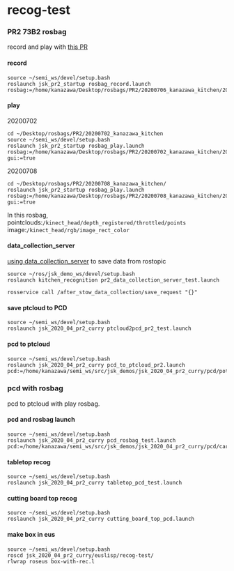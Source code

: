 # recog-test


### PR2 73B2 rosbag
record and play with [this PR](https://github.com/jsk-ros-pkg/jsk_robot/pull/1228 )

#### record
```
source ~/semi_ws/devel/setup.bash
roslaunch jsk_pr2_startup rosbag_record.launch rosbag:=/home/kanazawa/Desktop/rosbags/PR2/20200706_kanazawa_kitchen/202007061723_kitchen_01
```

#### play
20200702
```
cd ~/Desktop/rosbags/PR2/20200702_kanazawa_kitchen
source ~/semi_ws/devel/setup.bash
roslaunch jsk_pr2_startup rosbag_play.launch rosbag:=/home/kanazawa/Desktop/rosbags/PR2/20200702_kanazawa_kitchen/202007021723_kitchen_12_potato_on_board.bag gui:=true
```
20200708
```
cd ~/Desktop/rosbags/PR2/20200708_kanazawa_kitchen/
roslaunch jsk_pr2_startup rosbag_play.launch rosbag:=/home/kanazawa/Desktop/rosbags/PR2/20200708_kanazawa_kitchen/20200708_kitchen_02.bag gui:=true
```

In this rosbag,  
pointclouds:`/kinect_head/depth_registered/throttled/points`  
image:`/kinect_head/rgb/image_rect_color`

#### data_collection_server
[using data_collection_server](https://jsk-common.readthedocs.io/en/latest/jsk_data/node_scripts/data_collection_server.html ) to save data from rostopic
```
source ~/ros/jsk_demo_ws/devel/setup.bash
roslaunch kitchen_recognition pr2_data_collection_server_test.launch
```
```
rosservice call /after_stow_data_collection/save_request "{}"
```

#### save ptcloud to PCD
```
source ~/semi_ws/devel/setup.bash
roslaunch jsk_2020_04_pr2_curry ptcloud2pcd_pr2_test.launch
```

#### pcd to ptcloud
```
source ~/semi_ws/devel/setup.bash
roslaunch jsk_2020_04_pr2_curry pcd_to_ptcloud_pr2.launch pcd:=/home/kanazawa/semi_ws/src/jsk_demos/jsk_2020_04_pr2_curry/pcd/potato_on_board_0702.pcd
```

### pcd with rosbag
pcd to ptcloud with play rosbag.

#### pcd and rosbag launch
```
source ~/semi_ws/devel/setup.bash
roslaunch jsk_2020_04_pr2_curry pcd_rosbag_test.launch pcd:=/home/kanazawa/semi_ws/src/jsk_demos/jsk_2020_04_pr2_curry/pcd/carrot_on_board_0708.pcd
```

#### tabletop recog
```
source ~/semi_ws/devel/setup.bash
roslaunch jsk_2020_04_pr2_curry tabletop_pcd_test.launch
```

#### cutting board top recog
```
source ~/semi_ws/devel/setup.bash
roslaunch jsk_2020_04_pr2_curry cutting_board_top_pcd.launch
```

#### make box in eus
```
source ~/semi_ws/devel/setup.bash
roscd jsk_2020_04_pr2_curry/euslisp/recog-test/
rlwrap roseus box-with-rec.l
```
